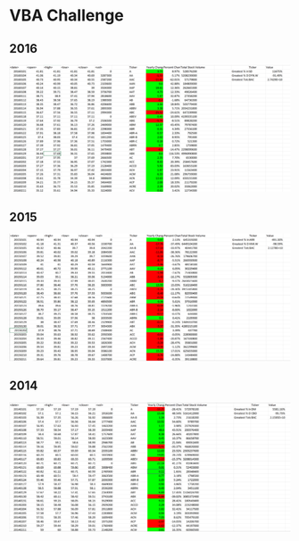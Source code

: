 # VBA Challenge

## 2016
![img_1](https://github.com/jacobhash570/VBA-challenge/blob/main/Images/vba_2016.png)

## 2015 
![img_2](https://github.com/jacobhash570/VBA-challenge/blob/main/Images/vba_2015.png)

## 2014
![img_3](https://github.com/jacobhash570/VBA-challenge/blob/main/Images/vba_2014.png)
